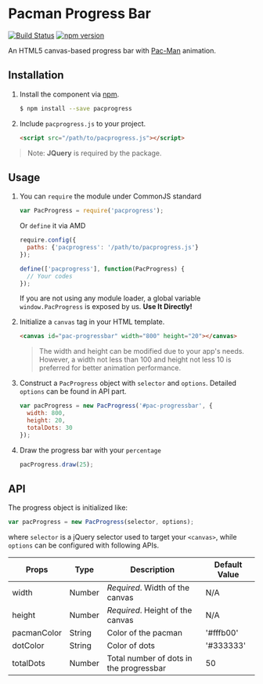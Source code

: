 # Pacman Progress Bar

[![Build Status](https://travis-ci.org/zhuolikevin/pacprogress.svg?branch=dev)](https://travis-ci.org/zhuolikevin/pacprogress)
[![npm version](https://badge.fury.io/js/pacprogress.svg)](https://badge.fury.io/js/pacprogress)

An HTML5 canvas-based progress bar with [Pac-Man](https://en.wikipedia.org/wiki/Pac-Man) animation.

## Installation

1. Install the component via [npm](https://www.npmjs.com/).

	```bash
	$ npm install --save pacprogress
	```

1. Include `pacprogress.js` to your project.

	```html
	<script src="/path/to/pacprogress.js"></script>
	```

> Note: **JQuery** is required by the package.

## Usage


1. You can `require` the module under CommonJS standard

    ```javascript
    var PacProgress = require('pacprogress');
    ```

    Or `define` it via AMD

    ```javascript
    require.config({
      paths: {'pacprogress': '/path/to/pacprogress.js'}
    });

    define(['pacprogress'], function(PacProgress) {
      // Your codes
    });
    ```

    If you are not using any module loader, a global variable `window.PacProgress` is exposed by us. **Use It Directly!**

1. Initialize a `canvas` tag in your HTML template.

    ```html
    <canvas id="pac-progressbar" width="800" height="20"></canvas>
    ```

    > The width and height can be modified due to your app's needs. However, a width not less than 100 and height not less 10 is preferred for better animation performance.

1. Construct a `PacProgress` object with `selector` and `options`. Detailed `options` can be found in API part.

    ```javascript
    var pacProgress = new PacProgress('#pac-progressbar', {
      width: 800,
      height: 20,
      totalDots: 30
    });
    ```

1. Draw the progress bar with your `percentage`

    ```javascript
    pacProgress.draw(25);
    ```

## API

The progress object is initialized like:

```javascript
var pacProgress = new PacProgress(selector, options);
```

where `selector` is a jQuery selector used to target your `<canvas>`, while `options` can be configured with following APIs.

| Props | Type | Description | Default Value |
|-------|------|-------------|---------|
| width | Number | *Required*. Width of the canvas | N/A |
| height | Number | *Required*. Height of the canvas | N/A |
| pacmanColor | String | Color of the pacman | '#fffb00' |
| dotColor | String | Color of dots | '#333333' |
| totalDots | Number | Total number of dots in the progressbar | 50 |
